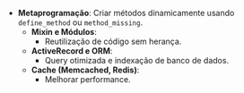 - **Metaprogramação**: Criar métodos dinamicamente usando `define_method` ou `method_missing`.
    - **Mixin e Módulos**:
        - Reutilização de código sem herança.
    - **ActiveRecord e ORM**:
        - Query otimizada e indexação de banco de dados.
    - **Cache (Memcached, Redis)**:
        - Melhorar performance.